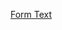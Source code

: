 <a href="https://github.com/headwirecom/coresites/wiki/Coresites-Components#form-text" target="blank">Form Text</a>
